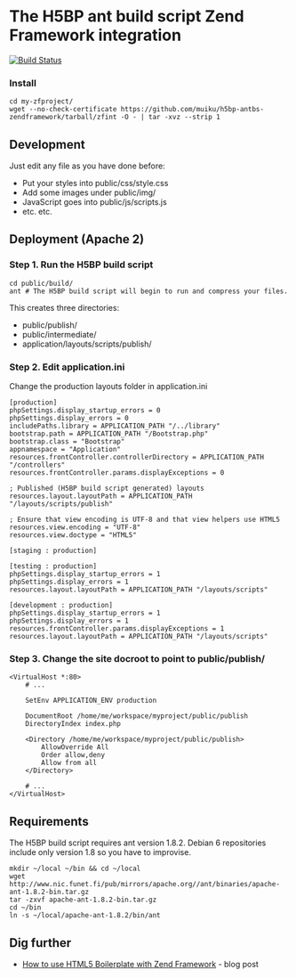 # The H5BP ant build script Zend Framework integration
[![Build Status](https://secure.travis-ci.org/muiku/h5bp-antbs-zendframework.png?branch=zfint)](http://travis-ci.org/muiku/h5bp-antbs-zendframework)

### Install

    cd my-zfproject/
    wget --no-check-certificate https://github.com/muiku/h5bp-antbs-zendframework/tarball/zfint -O - | tar -xvz --strip 1
    
## Development

Just edit any file as you have done before:

- Put your styles into public/css/style.css
- Add some images under public/img/
- JavaScript goes into public/js/scripts.js
- etc. etc.

## Deployment (Apache 2)

### Step 1. Run the H5BP build script

    cd public/build/
    ant # The H5BP build script will begin to run and compress your files.

This creates three directories:

- public/publish/
- public/intermediate/
- application/layouts/scripts/publish/

### Step 2. Edit application.ini

Change the production layouts folder in application.ini

    [production]
    phpSettings.display_startup_errors = 0
    phpSettings.display_errors = 0
    includePaths.library = APPLICATION_PATH "/../library"
    bootstrap.path = APPLICATION_PATH "/Bootstrap.php"
    bootstrap.class = "Bootstrap"
    appnamespace = "Application"
    resources.frontController.controllerDirectory = APPLICATION_PATH "/controllers"
    resources.frontController.params.displayExceptions = 0

    ; Published (H5BP build script generated) layouts
    resources.layout.layoutPath = APPLICATION_PATH "/layouts/scripts/publish"

    ; Ensure that view encoding is UTF-8 and that view helpers use HTML5
    resources.view.encoding = "UTF-8"
    resources.view.doctype = "HTML5"

    [staging : production]

    [testing : production]
    phpSettings.display_startup_errors = 1
    phpSettings.display_errors = 1
    resources.layout.layoutPath = APPLICATION_PATH "/layouts/scripts"

    [development : production]
    phpSettings.display_startup_errors = 1
    phpSettings.display_errors = 1
    resources.frontController.params.displayExceptions = 1
    resources.layout.layoutPath = APPLICATION_PATH "/layouts/scripts"

### Step 3. Change the site docroot to point to public/publish/

    <VirtualHost *:80>
        # ...

        SetEnv APPLICATION_ENV production

    	DocumentRoot /home/me/workspace/myproject/public/publish
        DirectoryIndex index.php

        <Directory /home/me/workspace/myproject/public/publish>
	    	AllowOverride All
		    Order allow,deny
    		Allow from all
	    </Directory>

        # ...
    </VirtualHost>

## Requirements

The H5BP build script requires ant version 1.8.2. Debian 6 repositories include only version 1.8 so you have to improvise.

    mkdir ~/local ~/bin && cd ~/local
    wget http://www.nic.funet.fi/pub/mirrors/apache.org//ant/binaries/apache-ant-1.8.2-bin.tar.gz
    tar -zxvf apache-ant-1.8.2-bin.tar.gz
    cd ~/bin
    ln -s ~/local/apache-ant-1.8.2/bin/ant
    
## Dig further

- [How to use HTML5 Boilerplate with Zend Framework](http://blog.muiku.com/2012/03/10/how-to-use-html5-boilerplate-with-zend-framework) - blog post
